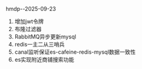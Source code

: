 hmdp--2025-09-23
1. 增加jwt令牌
2. 布隆过滤器
3. RabbitMQ异步更新mysql
4. redis一主二从三哨兵
5. canal监听保证es-cafeine-redis-mysql数据一致性
6. es实现附近商铺搜索功能
